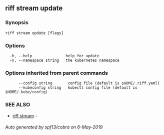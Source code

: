 ## riff stream update



### Synopsis



```
riff stream update [flags]
```

### Options

```
  -h, --help               help for update
  -n, --namespace string   the kubernetes namespace
```

### Options inherited from parent commands

```
      --config string       config file (default is $HOME/.riff.yaml)
      --kubeconfig string   kubectl config file (default is $HOME/.kube/config)
```

### SEE ALSO

* [riff stream](riff_stream.md)	 - 

###### Auto generated by spf13/cobra on 6-May-2019

